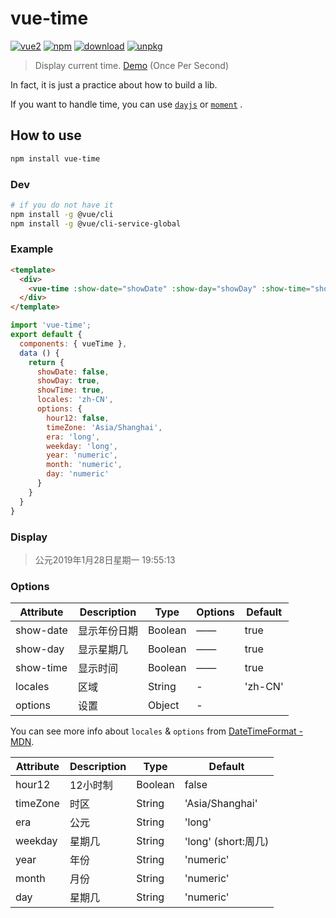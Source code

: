 # vue-time

[![vue2](https://img.shields.io/badge/vue-2.x-brightgreen.svg)](https://vuejs.org/)
[![npm](https://img.shields.io/npm/v/vue-time.svg)](https://www.npmjs.com/package/vue-time)
[![download](http://img.shields.io/npm/dt/vue-time.svg)](https://npmcharts.com/compare/vue-time?minimal=true)
[![unpkg](https://img.shields.io/bundlephobia/minzip/vue-time.svg)](https://unpkg.com/vue-time)

> Display current time. [Demo](https://yunyoujun.github.io/vue-time/) (Once Per Second)

In fact, it is just a practice about how to build a lib.

If you want to handle time, you can use [`dayjs`](https://github.com/iamkun/dayjs) or [`moment`](https://github.com/moment/moment) .

## How to use

```bash
npm install vue-time
```

### Dev

```sh
# if you do not have it
npm install -g @vue/cli
npm install -g @vue/cli-service-global
```

### Example

```html
<template>
  <div>
    <vue-time :show-date="showDate" :show-day="showDay" :show-time="showTime"></vue-time>
  </div>
</template>
```

```js
import 'vue-time';
export default {
  components: { vueTime },
  data () {
    return {
      showDate: false,
      showDay: true,
      showTime: true,
      locales: 'zh-CN',
      options: {
        hour12: false,
        timeZone: 'Asia/Shanghai',
        era: 'long',
        weekday: 'long',
        year: 'numeric',
        month: 'numeric',
        day: 'numeric'
      }
    }
  }
}
```

### Display

> 公元2019年1月28日星期一 19:55:13

### Options

Attribute | Description | Type | Options | Default
---|---|---|---|---
show-date | 显示年份日期 | Boolean | —— | true
show-day | 显示星期几 | Boolean | —— | true
show-time | 显示时间 | Boolean | —— | true
locales | 区域 | String | - | 'zh-CN'
options | 设置 | Object | - | |

You can see more info about `locales` & `options` from [DateTimeFormat - MDN](https://developer.mozilla.org/en-US/docs/Web/JavaScript/Reference/Global_Objects/DateTimeFormat).

Attribute | Description | Type | Default
---|---|---|---
hour12 | 12小时制 | Boolean | false
timeZone | 时区 | String | 'Asia/Shanghai'
era | 公元 | String | 'long'
weekday | 星期几 | String | 'long' (short:周几)
year | 年份 | String | 'numeric'
month | 月份 | String | 'numeric'
day | 星期几 | String | 'numeric'